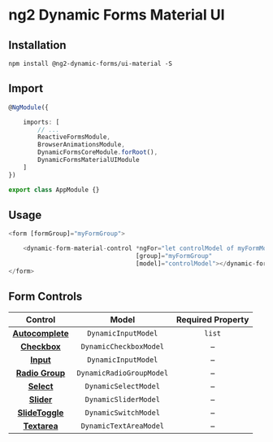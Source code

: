 # ng2 Dynamic Forms Material UI

## Installation
```
npm install @ng2-dynamic-forms/ui-material -S
```

## Import
```ts
@NgModule({

    imports: [
        // ...
        ReactiveFormsModule,
        BrowserAnimationsModule,
        DynamicFormsCoreModule.forRoot(),
        DynamicFormsMaterialUIModule
    ]
})

export class AppModule {}
```

## Usage
```ts
<form [formGroup]="myFormGroup">

    <dynamic-form-material-control *ngFor="let controlModel of myFormModel"
                                   [group]="myFormGroup"
                                   [model]="controlModel"></dynamic-form-material-control>
</form>
```

## Form Controls

|                                      Control                                      	|           Model          	| Required Property 	|
|:---------------------------------------------------------------------------------:	|:------------------------:	|:-----------------:	|
| **[Autocomplete](https://material.angular.io/components/component/autocomplete)** 	| `DynamicInputModel`      	|       `list`      	|
|     **[Checkbox](https://material.angular.io/components/component/checkbox)**     	| `DynamicCheckboxModel`   	|         –         	|
|        **[Input](https://material.angular.io/components/component/input)**        	| `DynamicInputModel`      	|         –         	|
|     **[Radio Group](https://material.angular.io/components/component/radio)**     	| `DynamicRadioGroupModel` 	|         –         	|
|       **[Select](https://material.angular.io/components/component/select)**       	| `DynamicSelectModel`     	|         –         	|
|       **[Slider](https://material.angular.io/components/component/slider)**       	| `DynamicSliderModel`     	|         –         	|
|  **[SlideToggle](https://material.angular.io/components/component/slide-toggle)** 	| `DynamicSwitchModel`     	|         –         	|
|       **[Textarea](https://material.angular.io/components/component/input)**      	| `DynamicTextAreaModel`   	|         –         	|